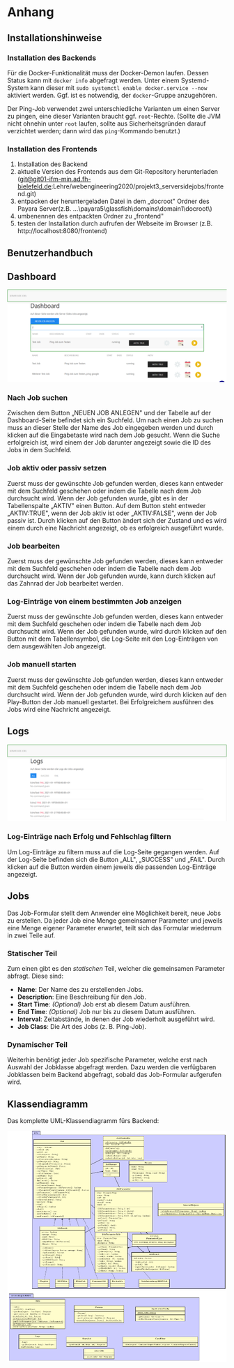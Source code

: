 # Anhang

## Installationshinweise

### Installation des Backends

Für die Docker-Funktionalität muss der Docker-Demon laufen. Dessen Status kann
mit `docker info` abgefragt werden. Unter einem Systemd-System kann dieser mit
`sudo systemctl enable docker.service --now` aktiviert werden. Ggf. ist es
notwendig, der `docker`-Gruppe anzugehören.

Der Ping-Job verwendet zwei unterschiedliche Varianten um einen Server zu
pingen, eine dieser Varianten braucht ggf. `root`-Rechte. (Sollte die JVM nicht
ohnehin unter `root` laufen, sollte aus Sicherheitsgründen darauf verzichtet
werden; dann wird das `ping`-Kommando benutzt.)

### Installation des Frontends

1. Installation des Backend
2. aktuelle Version des Frontends aus dem Git-Repository herunterladen
   (<git@git01-ifm-min.ad.fh-bielefeld.de>:Lehre/webengineering2020/projekt3\_serversidejobs/frontend.git)
3. entpacken der heruntergeladen Datei in dem „docroot" Ordner des Payara
   Server(z.B. \...\\payara5\\glassfish\\domains\\domain1\\docroot\\)
4. umbenennen des entpackten Ordner zu „frontend"
5. testen der Installation durch aufrufen der Webseite im Browser (z.B.
   http://localhost:8080/frontend)

## Benutzerhandbuch

## Dashboard

![Dashboard](img/dashboard.png)

### Nach Job suchen

Zwischen dem Button „NEUEN JOB ANLEGEN" und der Tabelle auf der Dashboard-Seite
befindet sich ein Suchfeld. Um nach einen Job zu suchen muss an dieser Stelle
der Name des Job eingegeben werden und durch klicken auf die Eingabetaste wird
nach dem Job gesucht. Wenn die Suche erfolgreich ist, wird einem der Job
darunter angezeigt sowie die ID des Jobs in dem Suchfeld.

### Job aktiv oder passiv setzen

Zuerst muss der gewünschte Job gefunden werden, dieses kann entweder mit dem
Suchfeld geschehen oder indem die Tabelle nach dem Job durchsucht wird. Wenn
der Job gefunden wurde, gibt es in der Tabellenspalte „AKTIV" einen Button. Auf
dem Button steht entweder „AKTIV:TRUE", wenn der Job aktiv ist oder
„AKTIV:FALSE", wenn der Job passiv ist. Durch klicken auf den Button ändert
sich der Zustand und es wird einem durch eine Nachricht angezeigt, ob es
erfolgreich ausgeführt wurde.

### Job bearbeiten

Zuerst muss der gewünschte Job gefunden werden, dieses kann entweder mit dem
Suchfeld geschehen oder indem die Tabelle nach dem Job durchsucht wird. Wenn
der Job gefunden wurde, kann durch klicken auf das Zahnrad der Job bearbeitet
werden.

### Log-Einträge von einem bestimmten Job anzeigen

Zuerst muss der gewünschte Job gefunden werden, dieses kann entweder mit dem
Suchfeld geschehen oder indem die Tabelle nach dem Job durchsucht wird. Wenn
der Job gefunden wurde, wird durch klicken auf den Button mit dem
Tabellensymbol, die Log-Seite mit den Log-Einträgen von dem ausgewählten Job
angezeigt.

### Job manuell starten

Zuerst muss der gewünschte Job gefunden werden, dieses kann entweder mit dem
Suchfeld geschehen oder indem die Tabelle nach dem Job durchsucht wird. Wenn
der Job gefunden wurde, wird durch klicken auf den Play-Button der Job manuell
gestartet. Bei Erfolgreichem ausführen des Jobs wird eine Nachricht angezeigt.

## Logs

![Logs](img/logs.png)

### Log-Einträge nach Erfolg und Fehlschlag filtern

Um Log-Einträge zu filtern muss auf die Log-Seite gegangen werden. Auf der
Log-Seite befinden sich die Button „ALL", „SUCCESS" und „FAIL". Durch klicken
auf die Button werden einem jeweils die passenden Log-Einträge angezeigt.

## Jobs

Das Job-Formular stellt dem Anwender eine Möglichkeit bereit, neue Jobs zu
erstellen. Da jeder Job eine Menge gemeinsamer Parameter und jeweils eine Menge
eigener Parameter erwartet, teilt sich das Formular wiederrum in zwei Teile auf.

### Statischer Teil

Zum einen gibt es den *statischen* Teil, welcher die gemeinsamen Parameter
abfragt. Diese sind:

- **Name**: Der Name des zu erstellenden Jobs.
- **Description**: Eine Beschreibung für den Job.
- **Start Time**: *(Optional)* Job erst ab diesem Datum ausführen.
- **End Time**: *(Optional)* Job nur bis zu diesem Datum ausführen.
- **Interval**: Zeitabstände, in denen der Job wiederholt ausgeführt wird.
- **Job Class**: Die Art des Jobs (z. B. Ping-Job).

### Dynamischer Teil

Weiterhin benötigt jeder Job spezifische Parameter, welche erst nach Auswahl der
Jobklasse abgefragt werden. Dazu werden die verfügbaren Jobklassen beim Backend
abgefragt, sobald das Job-Formular aufgerufen wird.

## Klassendiagramm

Das komplette UML-Klassendiagramm fürs Backend:

![UML-Digramm Backend](img/uml-diagrammBackend.png)

